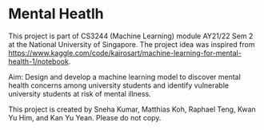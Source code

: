 # Mental Heatlh 
This project is part of CS3244 (Machine Learning) module AY21/22 Sem 2 at the National University of Singapore. The project idea was inspired from https://www.kaggle.com/code/kairosart/machine-learning-for-mental-health-1/notebook. 

Aim: Design and develop a machine learning model to discover mental health concerns among university students and identify vulnerable university students at risk of mental illness. 

This project is created by Sneha Kumar, Matthias Koh, Raphael Teng, Kwan Yu Him, and Kan Yu Yean. Please do not copy. 
